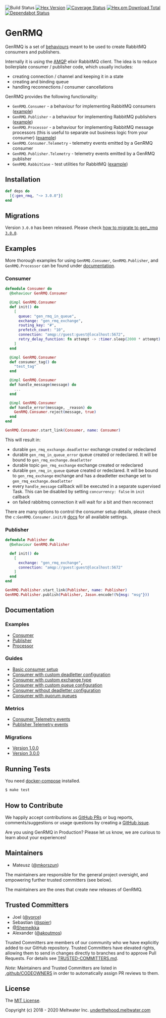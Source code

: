 ![Build Status](https://github.com/meltwater/gen_rmq/workflows/GenRMQ%20CI/badge.svg)
[![Hex Version](http://img.shields.io/hexpm/v/gen_rmq.svg)](https://hex.pm/packages/gen_rmq)
[![Coverage Status](https://coveralls.io/repos/github/meltwater/gen_rmq/badge.svg?branch=master)](https://coveralls.io/github/meltwater/gen_rmq?branch=master)
[![Hex.pm Download Total](https://img.shields.io/hexpm/dt/gen_rmq.svg?style=flat-square)](https://hex.pm/packages/gen_rmq)
[![Dependabot Status](https://api.dependabot.com/badges/status?host=github&repo=meltwater/gen_rmq)](https://dependabot.com)

# GenRMQ

GenRMQ is a set of [behaviours][behaviours] meant to be used to create RabbitMQ consumers and publishers.

Internally it is using the [AMQP][amqp] elixir RabbitMQ client. The idea is to reduce boilerplate consumer / publisher code, which usually includes:

- creating connection / channel and keeping it in a state
- creating and binding queue
- handling reconnections / consumer cancellations

GenRMQ provides the following functionality:

- `GenRMQ.Consumer` - a behaviour for implementing RabbitMQ consumers ([example][example_consumer])
- `GenRMQ.Publisher` - a behaviour for implementing RabbitMQ publishers ([example][example_publisher])
- `GenRMQ.Processor` - a behaviour for implementing RabbitMQ message processors (this is useful to separate out business logic from your consumer) ([example][example_processor])
- `GenRMQ.Consumer.Telemetry` - telemetry events emitted by a GenRMQ consumer
- `GenRMQ.Publisher.Telemetry` - telemetry events emitted by a GenRMQ publisher
- `GenRMQ.RabbitCase` - test utilities for RabbitMQ ([example][example_rabbit_case])

## Installation

```elixir
def deps do
  [{:gen_rmq, "~> 3.0.0"}]
end
```

## Migrations

Version `3.0.0` has been released. Please check [how to migrate to gen_rmq `3.0.0`][migrating_to_300].

## Examples

More thorough examples for using `GenRMQ.Consumer`, `GenRMQ.Publisher`, and `GenRMQ.Processor`
can be found under [documentation][examples].

### Consumer

```elixir
defmodule Consumer do
  @behaviour GenRMQ.Consumer

  @impl GenRMQ.Consumer
  def init() do
    [
      queue: "gen_rmq_in_queue",
      exchange: "gen_rmq_exchange",
      routing_key: "#",
      prefetch_count: "10",
      connection: "amqp://guest:guest@localhost:5672",
      retry_delay_function: fn attempt -> :timer.sleep(2000 * attempt) end
    ]
  end

  @impl GenRMQ.Consumer
  def consumer_tag() do
    "test_tag"
  end

  @impl GenRMQ.Consumer
  def handle_message(message) do
    ...
  end

  @impl GenRMQ.Consumer
  def handle_error(message, _reason) do
    GenRMQ.Consumer.reject(message, true)
  end
end
```

```elixir
GenRMQ.Consumer.start_link(Consumer, name: Consumer)
```

This will result in:

- durable `gen_rmq_exchange.deadletter` exchange created or redeclared
- durable `gen_rmq_in_queue_error` queue created or redeclared. It will be bound to `gen_rmq_exchange.deadletter`
- durable topic `gen_rmq_exchange` exchange created or redeclared
- durable `gen_rmq_in_queue` queue created or redeclared. It will be bound to `gen_rmq_exchange` exchange and has a deadletter exchange set to `gen_rmq_exchange.deadletter`
- every `handle_message` callback will be executed in a separate supervised Task. This can be disabled by setting `concurrency: false` in `init` callback
- on failed rabbitmq connection it will wait for a bit and then reconnect

There are many options to control the consumer setup details, please check the `c:GenRMQ.Consumer.init/0` [docs][consumer_doc] for all available settings.

### Publisher

```elixir
defmodule Publisher do
  @behaviour GenRMQ.Publisher

  def init() do
    [
      exchange: "gen_rmq_exchange",
      connection: "amqp://guest:guest@localhost:5672"
    ]
  end
end
```

```elixir
GenRMQ.Publisher.start_link(Publisher, name: Publisher)
GenRMQ.Publisher.publish(Publisher, Jason.encode!(%{msg: "msg"}))
```

## Documentation

### Examples

- [Consumer][example_consumer]
- [Publisher][example_publisher]
- [Processor][example_processor]

### Guides

- [Basic consumer setup][guide_consumer_basic_setup]
- [Consumer with custom deadletter configuration][guide_consumer_with_custom_deadletter_configuration]
- [Consumer with custom exchange type][guide_consumer_with_custom_exchange_type]
- [Consumer with custom queue configuration][guide_consumer_with_custom_queue_configuration]
- [Consumer without deadletter configuration][without_deadletter_configuration]
- [Consumer with quorum queues][with_quorum_queue_type]

### Metrics

- [Consumer Telemetry events][consumer_telemetry_events]
- [Publisher Telemetry events][publisher_telemetry_events]

### Migrations

- [Version 1.0.0][migrating_to_100]
- [Version 3.0.0][migrating_to_300]

## Running Tests

You need [docker-compose][docker_compose] installed.

```bash
$ make test
```

## How to Contribute

We happily accept contributions as [GitHub PRs][github_prs] or bug reports, comments/suggestions or usage questions by creating a [GitHub issue][gen_rmq_issues].

Are you using GenRMQ in Production? Please let us know, we are curious to learn about your experiences!

## Maintainers

- Mateusz ([@mkorszun](https://github.com/mkorszun))

The maintainers are responsible for the general project oversight, and empowering further trusted committers (see below).

The maintainers are the ones that create new releases of GenRMQ.

## Trusted Committers

- Joel ([@vorce](https://github.com/vorce))
- Sebastian ([@spier](https://github.com/spier))
- [@Shemeikka](https://github.com/Shemeikka)
- Alexander ([@akoutmos](https://github.com/akoutmos))

Trusted Committers are members of our community who we have explicitly added to our GitHub repository. Trusted Committers have elevated rights, allowing them to send in changes directly to branches and to approve Pull Requests. For details see [TRUSTED-COMMITTERS.md][trusted_commiters].

_Note:_ Maintainers and Trusted Committers are listed in [.github/CODEOWNERS][code_owners] in order to automatically assign PR reviews to them.

## License

The [MIT License][license].

Copyright (c) 2018 - 2020 Meltwater Inc. [underthehood.meltwater.com][underthehood]

[behaviours]: https://elixir-lang.org/getting-started/typespecs-and-behaviours.html#behaviours
[amqp]: https://github.com/pma/amqp
[migrating_to_100]: https://github.com/meltwater/gen_rmq/blob/master/documentation/migrations/1.0.0.md
[migrating_to_300]: https://github.com/meltwater/gen_rmq/blob/master/documentation/migrations/3.0.0.md
[consumer_doc]: https://github.com/meltwater/gen_rmq/blob/master/lib/consumer.ex
[docker_compose]: https://docs.docker.com/compose/
[github_prs]: https://help.github.com/articles/about-pull-requests/
[gen_rmq_issues]: https://github.com/meltwater/gen_rmq/issues
[priority_queues]: https://www.rabbitmq.com/priority.html
[underthehood]: http://underthehood.meltwater.com/
[examples]: https://github.com/meltwater/gen_rmq/blob/master/documentation/examples
[example_consumer]: https://github.com/meltwater/gen_rmq/blob/master/documentation/examples/consumer.ex
[example_publisher]: https://github.com/meltwater/gen_rmq/blob/master/documentation/examples/publisher.ex
[example_processor]: https://github.com/meltwater/gen_rmq/blob/master/documentation/examples/processor.ex
[example_rabbit_case]: https://github.com/meltwater/gen_rmq/blob/master/test/gen_rmq_publisher_test.exs
[guide_consumer_basic_setup]: https://github.com/meltwater/gen_rmq/blob/master/documentation/guides/consumer/basic_setup.md
[guide_consumer_with_custom_deadletter_configuration]: https://github.com/meltwater/gen_rmq/blob/master/documentation/guides/consumer/with_custom_deadletter_configuration.md
[guide_consumer_with_custom_exchange_type]: https://github.com/meltwater/gen_rmq/blob/master/documentation/guides/consumer/with_custom_exchange_type.md
[guide_consumer_with_custom_queue_configuration]: https://github.com/meltwater/gen_rmq/blob/master/documentation/guides/consumer/with_custom_queue_configuration.md
[without_deadletter_configuration]: https://github.com/meltwater/gen_rmq/blob/master/documentation/guides/consumer/without_deadletter_configuration.md
[with_quorum_queue_type]: https://github.com/meltwater/gen_rmq/blob/master/documentation/guides/consumer/with_quorum_queue_type.md
[consumer_telemetry_events]: https://github.com/meltwater/gen_rmq/blob/master/lib/gen_rmq/consumer/telemetry.ex
[publisher_telemetry_events]: https://github.com/meltwater/gen_rmq/blob/master/lib/gen_rmq/publisher/telemetry.ex
[trusted_commiters]: https://github.com/meltwater/gen_rmq/blob/master/TRUSTED-COMMITTERS.md
[code_owners]: https://github.com/meltwater/gen_rmq/blob/master/.github/CODEOWNERS
[license]: https://github.com/meltwater/gen_rmq/blob/master/LICENSE

